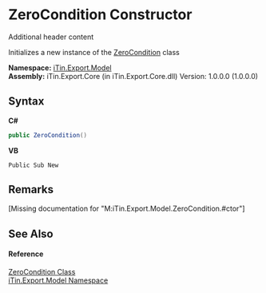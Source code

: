 # ZeroCondition Constructor 
Additional header content 

Initializes a new instance of the <a href="T_iTin_Export_Model_ZeroCondition">ZeroCondition</a> class

**Namespace:**&nbsp;<a href="N_iTin_Export_Model">iTin.Export.Model</a><br />**Assembly:**&nbsp;iTin.Export.Core (in iTin.Export.Core.dll) Version: 1.0.0.0 (1.0.0.0)

## Syntax

**C#**<br />
``` C#
public ZeroCondition()
```

**VB**<br />
``` VB
Public Sub New
```


## Remarks
\[Missing <remarks> documentation for "M:iTin.Export.Model.ZeroCondition.#ctor"\]

## See Also


#### Reference
<a href="T_iTin_Export_Model_ZeroCondition">ZeroCondition Class</a><br /><a href="N_iTin_Export_Model">iTin.Export.Model Namespace</a><br />